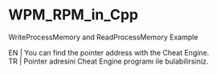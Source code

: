 # WPM_RPM_in_Cpp
WriteProcessMemory and ReadProcessMemory Example

EN | You can find the pointer address with the Cheat Engine.
<br>
TR | Pointer adresini Cheat Engine programı ile bulabilirsiniz.
